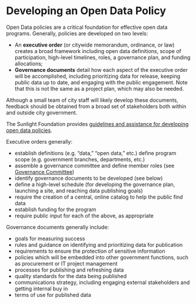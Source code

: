 # Developing an Open Data Policy

Open Data policies are a critical foundation for effective open data programs. Generally, policies are developed on two levels:
* An **executive order** (or citywide memorandum, ordinance, or law) creates a broad framework including open data definitions, scope of participation, high-level timelines, roles, a governance plan, and funding allocations;
* **Governance documents** detail how each aspect of the executive order will be accomplished, including prioritizing data for release, keeping public data up to date, and engaging with the public engagement. Note that this is not the same as a project plan, which may also be needed.

Although a small team of city staff will likely develop these documents, feedback should be obtained from a broad set of stakeholders both within and outside city government.

The Sunlight Foundation provides [guidelines and assistance for developing open data policies](http://sunlightfoundation.com/opendataguidelines/).

Executive orders generally:
* establish definitions (e.g. “data,” “open data,” etc.)
define program scope (e.g. government branches, departments, etc.)
* assemble a governance committee and define member roles (see [Governance Committee](governance-committee.md))
* identify governance documents to be developed (see below)
* define a high-level schedule (for developing the governance plan, launching a site, and reaching data publishing goals)
* require the creation of a central, online catalog to help the public find data
* establish funding for the program
* require public input for each of the above, as appropriate

Governance documents generally include:
* goals for measuring success
* rules and guidance on identifying and prioritizing data for publication
* requirements to ensure the protection of sensitive information
* policies which will be embedded into other government functions, such as procurement or IT project management
* processes for publishing and refreshing data
* quality standards for the data being published
* communications strategy, including engaging external stakeholders and getting internal buy in
* terms of use for published data